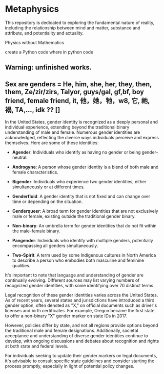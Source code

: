 # Metaphysics

This repository is dedicated to exploring the fundamental nature of reality, including the relationship between mind and matter, substance and attribute, and potentiality and actuality.

Physics without Mathematics

create a Python code where 
in python code

## Warning: unfinished works.


## Sex are genders = He, him, she, her, they, then, them, Ze/zir/zirs, Talyor, guys/gal, gf,bf, boy friend, female friend, it, 他，她，牠，w8, 它, 祂, 禢, TA,..., idk ?? [] 


In the United States, gender identity is recognized as a deeply personal and individual experience, extending beyond the traditional binary understanding of male and female. Numerous gender identities are acknowledged, reflecting the diverse ways individuals perceive and express themselves. Here are some of these identities:

- **Agender**: Individuals who identify as having no gender or being gender-neutral. 

- **Androgyne**: A person whose gender identity is a blend of both male and female characteristics. 

- **Bigender**: Individuals who experience two gender identities, either simultaneously or at different times. 

- **Genderfluid**: A gender identity that is not fixed and can change over time or depending on the situation. 

- **Genderqueer**: A broad term for gender identities that are not exclusively male or female, existing outside the traditional gender binary. 

- **Non-binary**: An umbrella term for gender identities that do not fit within the male-female binary. 

- **Pangender**: Individuals who identify with multiple genders, potentially encompassing all genders simultaneously. 

- **Two-Spirit**: A term used by some Indigenous cultures in North America to describe a person who embodies both masculine and feminine qualities. 

It's important to note that language and understanding of gender are continually evolving. Different sources may list varying numbers of recognized gender identities, with some identifying over 70 distinct terms. 

Legal recognition of these gender identities varies across the United States. As of recent years, several states and jurisdictions have introduced a third gender option, often denoted as "X," on official documents such as driver's licenses and birth certificates. For example, Oregon became the first state to offer a non-binary "X" gender marker on state IDs in 2017. 

However, policies differ by state, and not all regions provide options beyond the traditional male and female designations. Additionally, societal acceptance and understanding of diverse gender identities continue to develop, with ongoing discussions and debates about recognition and rights at both state and federal levels.

For individuals seeking to update their gender markers on legal documents, it's advisable to consult specific state guidelines and consider starting the process promptly, especially in light of potential policy changes. 

 
